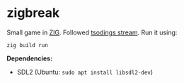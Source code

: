 # zigbreak

Small game in [ZIG](https://ziglang.org/). Followed [tsodings stream](https://www.youtube.com/watch?v=eIX9zER9vjY). Run it using:

```shell
zig build run
```

**Dependencies:**

- SDL2 (Ubuntu: `sudo apt install libsdl2-dev`)

